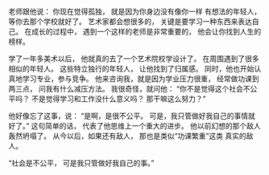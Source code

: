 ### 
老师跟他说：
你现在觉得孤独，
就是因为你身边没有像你一样
有想法的年轻人，
等你去那个学校就好了。
艺术家都会想很多的，
关键是要学习一种东西来表达自己。
在成长的过程中，
遇到一个这样的老师是非常重要的，
他会让你找到人生的榜样。

学了一年多美术以后，
他就真的去了一个艺术院校学设计了。
在周围遇到了很多相似的年轻人。
这些特立独行的年轻人，
让他找到了归属感。
同时，他也开始认真地学习专业，参与竞争。
他来咨询我，就是因为学业压力很重，
经常做功课到两三点，
问我有什么减压方法。
我很奇怪，就问他：
“你不是觉得这个社会不公平吗？
不是觉得学习和工作没什么意义吗？
那干嘛这么努力？”

他好像忘了这事，说：
“是啊，是很不公平。
可是，我只管做好我自己的事情就好了。”
这句简单的话，
代表了他思维上一个重大的进步。
他以前幻想的那个敌人轰然坍塌了。
从今以后，如果还有敌人，
那也是类似“功课繁重”这类
真实的敌人。

“社会是不公平，
可是我只管做好我自己的事。”